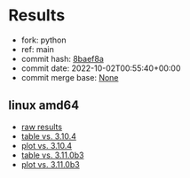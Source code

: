 # Results

- fork: python
- ref: main
- commit hash: [8baef8a](https://github.com/python/cpython/commit/8baef8a)
- commit date: 2022-10-02T00:55:40+00:00
- commit merge base: [None](https://github.com/python/cpython/commit/None)

## linux amd64

- [raw results](bm-20221002-linux-amd64-python-main-3.12.0a1+-8baef8a.json)
- [table vs. 3.10.4](bm-20221002-linux-amd64-python-main-3.12.0a1+-8baef8a-vs-3.10.4.md)
- [plot vs. 3.10.4](bm-20221002-linux-amd64-python-main-3.12.0a1+-8baef8a-vs-3.10.4.png)
- [table vs. 3.11.0b3](bm-20221002-linux-amd64-python-main-3.12.0a1+-8baef8a-vs-3.11.0b3.md)
- [plot vs. 3.11.0b3](bm-20221002-linux-amd64-python-main-3.12.0a1+-8baef8a-vs-3.11.0b3.png)

